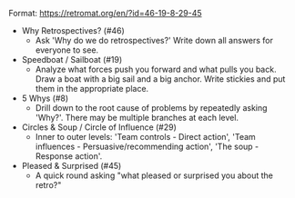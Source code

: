 Format: https://retromat.org/en/?id=46-19-8-29-45

- Why Retrospectives? (#46)
  -  Ask 'Why do we do retrospectives?' Write down all answers for everyone to see.
- Speedboat / Sailboat (#19) 
  - Analyze what forces push you forward and what pulls you back. Draw a boat with a big sail and a big anchor. Write stickies and put them in the appropriate place.
- 5 Whys (#8)
  -  Drill down to the root cause of problems by repeatedly asking 'Why?'. There may be multiple branches at each level.
- Circles & Soup / Circle of Influence (#29) 
  - Inner to outer levels: 'Team controls - Direct action', 'Team influences - Persuasive/recommending action', 'The soup - Response action'.
- Pleased & Surprised (#45)
  - A quick round asking "what pleased or surprised you about the retro?"
